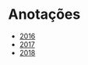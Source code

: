 # Anotações 
   
* [2016](years/2016.md)  
* [2017](years/2017.md)        
* [2018](years/2018.md)        
      
   
      
  
 
 
 
 
 
 
